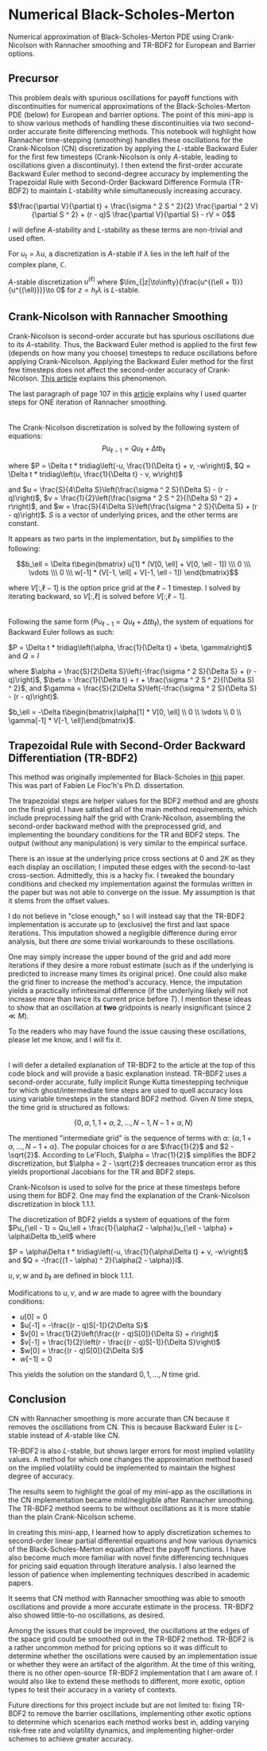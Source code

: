 # Numerical Black-Scholes-Merton
Numerical approximation of Black-Scholes-Merton PDE using Crank-Nicolson with Rannacher smoothing and TR-BDF2 for European and Barrier options.

## Precursor
This problem deals with spurious oscillations for payoff functions with discontinuities for numerical approximations of the Black-Scholes-Merton PDE (below) for European and barrier options. The point of this mini-app is to show various methods of handling these discontinuities via two second-order accurate finite differencing methods. This notebook will highlight how Rannacher time-stepping (smoothing) handles these oscillations for the Crank-Nicolson (CN) discretization by applying the $L$-stable Backward Euler for the first few timesteps (Crank-Nicolson is only $A$-stable, leading to oscillations given a discontinuity). I then extend the first-order accurate Backward Euler method to second-degree accuracy by implementing the Trapezoidal Rule with Second-Order Backward Difference Formula (TR-BDF2) to maintain $L$-stability while simultaneously increasing accuracy.

$$\frac{\partial V}{\partial t} + \frac{\sigma ^ 2 S ^ 2}{2} \frac{\partial ^ 2 V}{\partial S ^ 2} + (r - q)S \frac{\partial V}{\partial S} - rV = 0$$

I will define $A$-stability and $L$-stability as these terms are non-trivial and used often.

For $u_t = \lambda u$, a discretization is $A$-stable if $\lambda$ lies in the left half of the complex plane, $\mathbb{C}$. 

$A$-stable discretization $u^{(\ell)}$ where $\lim_{|z|\to\infty}{\frac{u^{(\ell + 1)}}{u^{(\ell)}}}\to 0$ for $z = h_t\lambda$ is $L$-stable.




## Crank-Nicolson with Rannacher Smoothing
Crank-Nicolson is second-order accurate but has spurious oscillations due to its $A$-stability. Thus, the Backward Euler method is applied to the first few (depends on how many you choose) timesteps to reduce oscillations before applying Crank-Nicolson. Applying the Backward Euler method for the first few timesteps does not affect the second-order accuracy of Crank-Nicolson. [This article](https://people.maths.ox.ac.uk/gilesm/files/NA-05-16.pdf) explains this phenomenon.

The last paragraph of page 107 in this [article](https://www.researchgate.net/publication/228524629_Convergence_analysis_of_Crank-Nicolson_and_Rannacher_time-marching) explains why I used quarter steps for ONE iteration of Rannacher smoothing.
</br>
</br>
</br>
The Crank-Nicolson discretization is solved by the following system of equations:
$$Pu_{\ell - 1} = Qu_\ell + \Delta tb_\ell$$ 

where $P = \Delta t * tridiag\left(-u, \frac{1}{\Delta t} + v, -w\right)$, $Q = \Delta t * tridiag\left(u, \frac{1}{\Delta t} - v, w\right)$

and $u = \frac{S}{4\Delta S}\left(\frac{\sigma ^ 2 S}{\Delta S} - (r - q)\right)$, $v = \frac{1}{2}\left(\frac{\sigma ^ 2 S ^ 2}{(\Delta S) ^ 2} + r\right)$, and $w = \frac{S}{4\Delta S}\left(\frac{\sigma ^ 2 S}{\Delta S} + (r - q)\right)$. $S$ is a vector of underlying prices, and the other terms are constant.

It appears as two parts in the implementation, but $b_{\ell}$ simplifies to the following:

$$b_\ell = \Delta t\begin{bmatrix} u[1] * (V[0, \ell] + V[0, \ell - 1])  \\\ 0 \\\ \vdots \\\ 0 \\\ w[-1] * (V[-1, \ell] + V[-1, \ell - 1]) \end{bmatrix}$$

where $V[:, \ell - 1]$ is the option price grid at the $\ell - 1$ timestep. I solved by iterating backward, so $V[:, \ell]$ is solved before $V[:, \ell - 1]$.
</br>
</br>
</br>
Following the same form ($Pu_{\ell - 1} = Qu_{\ell} + \Delta tb_\ell$), the system of equations for Backward Euler follows as such:

$P = \Delta t * tridiag\left(\alpha, \frac{1}{\Delta t} + \beta, \gamma\right)$ and $Q = I$

where $\alpha = \frac{S}{2\Delta S}\left(-\frac{\sigma ^ 2 S}{\Delta S} + (r - q)\right)$, $\beta = \frac{1}{\Delta t} + r + \frac{\sigma ^ 2 S ^ 2}{(\Delta S) ^ 2}$, and $\gamma = \frac{S}{2\Delta S}\left(-\frac{\sigma ^ 2 S}{\Delta S} - (r - q)\right)$.

$b_\ell = -\Delta t\begin{bmatrix}\alpha[1] * V[0, \ell]  \\ 0 \\ \vdots \\ 0 \\ \gamma[-1] * V[-1, \ell]\end{bmatrix}$.




## Trapezoidal Rule with Second-Order Backward Differentiation (TR-BDF2) 
This method was originally implemented for Black-Scholes in [this](https://chasethedevil.github.io/lefloch_trbdf2_draft.pdf) paper. This was part of Fabien Le Floc’h's Ph.D. dissertation.

The trapezoidal steps are helper values for the BDF2 method and are ghosts on the final grid. I have satisfied all of the main method requirements, which include preprocessing half the grid with Crank-Nicolson, assembling the second-order backward method with the preprocessed grid, and implementing the boundary conditions for the TR and BDF2 steps. The output (without any manipulation) is very similar to the empirical surface. 

There is an issue at the underlying price cross sections at $0$ and $2K$ as they each display an oscillation; I imputed these edges with the second-to-last cross-section. Admittedly, this is a hacky fix. I tweaked the boundary conditions and checked my implementation against the formulas written in the paper but was not able to converge on the issue. My assumption is that it stems from the offset values.

I do not believe in "close enough," so I will instead say that the TR-BDF2 implementation is accurate up to (exclusive) the first and last space iterations. This imputation showed a negligible difference during error analysis, but there *are* some trivial workarounds to these oscillations.

One may simply increase the upper bound of the grid and add more iterations if they desire a more robust estimate (such as if the underlying is predicted to increase many times its original price). One could also make the grid finer to increase the method's accuracy. Hence, the imputation yields a practically infinitesimal difference (if the underlying likely will not increase more than twice its current price before $T$). I mention these ideas to show that an oscillation at **two** gridpoints is nearly insignificant (since $2 \ll M$).

To the readers who may have found the issue causing these oscillations, please let me know, and I will fix it.
<br>
<br>
<br>
I will defer a detailed explanation of TR-BDF2 to the article at the top of this code block and will provide a basic explanation instead. TR-BDF2 uses a second-order accurate, fully implicit Runge Kutta timestepping technique for which ghost/intermediate time steps are used to quell accuracy loss using variable timesteps in the standard BDF2 method. Given $N$ time steps, the time grid is structured as follows:

$$\{0, \alpha, 1, 1 + \alpha, 2, \dots, N - 1, N - 1 + \alpha, N\}$$

The mentioned "intermediate grid" is the sequence of terms with $\alpha$: $\{\alpha, 1 + \alpha, \dots, N - 1 + \alpha\}$. The popular choices for $\alpha$ are $\frac{1}{2}$ and $2 - \sqrt{2}$. According to Le'Floch, $\alpha = \frac{1}{2}$ simplifies the BDF2 discretization, but $\alpha = 2 - \sqrt{2}$ decreases truncation error as this yields proportional Jacobians for the TR and BDF2 steps.

Crank-Nicolson is used to solve for the price at these timesteps before using them for BDF2. One may find the explanation of the Crank-Nicolson discretization in block 1.1.1.

The discretization of BDF2 yields a system of equations of the form $Pu_{\ell - 1} = Qu_\ell + \frac{1}{\alpha(2 - \alpha)}u_{\ell - \alpha} + \alpha\Delta tb_\ell$ where

$P = \alpha\Delta t * tridiag\left(-u, \frac{1}{\alpha\Delta t} + v, -w\right)$ and $Q = -\frac{(1 - \alpha) ^ 2}{\alpha(2 - \alpha)}I$. 

$u, v, w$ and $b_\ell$ are defined in block 1.1.1.

Modifications to $u, v,$ and $w$ are made to agree with the boundary conditions:
* $u[0] = 0$
* $u[-1] = -\frac{(r - q)S[-1]}{2\Delta S}$
* $v[0] = \frac{1}{2}\left(\frac{(r - q)S[0]}{\Delta S} + r\right)$
* $v[-1] = \frac{1}{2}\left(r - \frac{(r - q)S[-1]}{\Delta S}\right)$
* $w[0] = \frac{(r - q)S[0]}{2\Delta S}$
* $w[-1] = 0$

This yields the solution on the standard $0, 1, \dots, N$ time grid.


## Conclusion
CN with Rannacher smoothing is more accurate than CN because it removes the oscillations from CN. This is because Backward Euler is $L$-stable instead of $A$-stable like CN.

TR-BDF2 is also $L$-stable, but shows larger errors for most implied volatility values. A method for which one changes the approximation method based on the implied volatility could be implemented to maintain the highest degree of accuracy.

The results seem to highlight the goal of my mini-app as the oscillations in the CN implementation became mild/negligible after Rannacher smoothing. The TR-BDF2 method seems to be without oscillations as it is more stable than the plain Crank-Nicolson scheme.

In creating this mini-app, I learned how to apply discretization schemes to second-order linear partial differential equations and how various dynamics of the Black-Scholes-Merton equation affect the payoff functions. I have also become much more familiar with novel finite differencing techniques for pricing said equation through literature analysis. I also learned the lesson of patience when implementing techniques described in academic papers.

It seems that CN method with Rannacher smoothing was able to smooth oscillations and provide a more accurate estimate in the process. TR-BDF2 also showed little-to-no oscillations, as desired.

Among the issues that could be improved, the oscillations at the edges of the space grid could be smoothed out in the TR-BDF2 method. TR-BDF2 is a rather uncommon method for pricing options so it was difficult to determine whether the oscillations were caused by an implementation issue or whether they were an artifact of the algorithm. At the time of this writing, there is no other open-source TR-BDF2 implementation that I am aware of. I would also like to extend these methods to different, more exotic, option types to test their accuracy in a variety of contexts.

Future directions for this project include but are not limited to: fixing TR-BDF2 to remove the barrier oscillations, implementing other exotic options to determine which scenarios each method works best in, adding varying risk-free rate and volatility dynamics, and implementing higher-order schemes to achieve greater accuracy.
